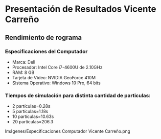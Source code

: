 # Presentación de Resultados Vicente Carreño
## Rendimiento de rograma
### Especificaciones del Computador
- Marca: Dell
- Procesador: Intel Core i7-4600U de 2.10GHz
- RAM: 8 GB
- Tarjeta de Video: NVIDIA GeoForce 410M
- Sistema Operativo: Windows 10 Pro, 64 bits

### Tiempos de simulación para distinta cantidad de particulas: 
- 2 partículas=0.28s 
- 5 partículas=1.18s
- 10 partículas=10.63s
- 20 partículas=206.3

Imágenes/Especificaciones Computador Vicente Carreño.png
